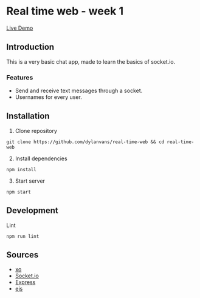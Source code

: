 # Real time web - week 1
[Live Demo](http://dylanvs-real-time.herokuapp.com/)
## Introduction
This is a very basic chat app, made to learn the basics of socket.io.

### Features
- Send and receive text messages through a socket.
- Usernames for every user.

## Installation
1. Clone repository
```
git clone https://github.com/dylanvans/real-time-web && cd real-time-web
```
2. Install dependencies
```
npm install
```
3. Start server
```
npm start
```

## Development
Lint
```
npm run lint 
```

## Sources
- [xo](https://github.com/sindresorhus/xo)
- [Socket.io](https://socket.io/)
- [Express](https://expressjs.com/)
- [ejs](https://www.npmjs.com/package/ejs)


